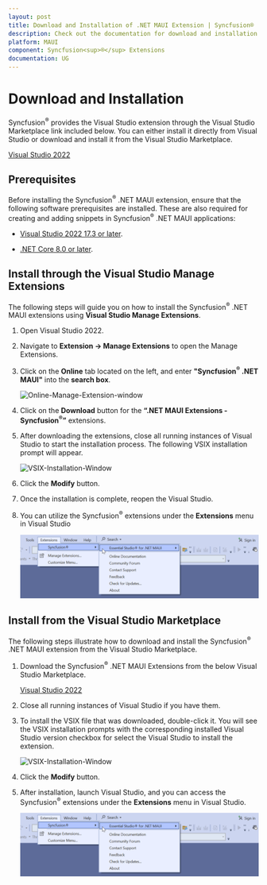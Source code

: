 ```yaml
---
layout: post
title: Download and Installation of .NET MAUI Extension | Syncfusion®
description: Check out the documentation for download and installation of Syncfusion® .NET MAUI Extension for Visual Studio.
platform: MAUI
component: Syncfusion<sup>®</sup> Extensions
documentation: UG
---
```


# Download and Installation

Syncfusion<sup>®</sup> provides the Visual Studio extension through the Visual Studio Marketplace link included below. You can either install it directly from Visual Studio or download and install it from the Visual Studio Marketplace.

[Visual Studio 2022](https://marketplace.visualstudio.com/items?itemName=SyncfusionInc.MAUIVSExtension)


## Prerequisites

Before installing the Syncfusion<sup>®</sup> .NET MAUI extension, ensure that the following software prerequisites are installed. These are also required for creating and adding snippets in Syncfusion<sup>®</sup> .NET MAUI applications:

* [Visual Studio 2022 17.3 or later](https://visualstudio.microsoft.com/downloads/).

* [.NET Core 8.0 or later](https://dotnet.microsoft.com/en-us/download/dotnet/8.0).


## Install through the Visual Studio Manage Extensions

The following steps will guide you on how to install the Syncfusion<sup>®</sup> .NET MAUI extensions using **Visual Studio Manage Extensions**.

1. Open Visual Studio 2022.

2. Navigate to **Extension -> Manage Extensions** to open the Manage Extensions.

3. Click on the **Online** tab located on the left, and enter **"Syncfusion<sup>®</sup> .NET MAUI"** into the **search box**.             

     ![Online-Manage-Extension-window](images/OnlineExtension.png)

4. Click on the **Download** button for the **“.NET MAUI Extensions - Syncfusion<sup>®</sup>”** extensions.

5. After downloading the extensions, close all running instances of Visual Studio to start the installation process. The following VSIX installation prompt will appear.

     ![VSIX-Installation-Window](images/VSIXInstallOnline.png)

6. Click the **Modify** button.

7. Once the installation is complete, reopen the Visual Studio.

8. You can utilize the Syncfusion<sup>®</sup> extensions under the **Extensions** menu in Visual Studio

     ![SyncfusionMenu](images/MenuExtensions.png)

## Install from the Visual Studio Marketplace

The following steps illustrate how to download and install the Syncfusion<sup>®</sup> .NET MAUI extension from the Visual Studio Marketplace.

1. Download the Syncfusion<sup>®</sup> .NET MAUI Extensions from the below Visual Studio Marketplace.

   [Visual Studio 2022](https://marketplace.visualstudio.com/items?itemName=SyncfusionInc.MAUIVSExtension)

2. Close all running instances of Visual Studio if you have them.

3. To install the VSIX file that was downloaded, double-click it. You will see the VSIX installation prompts with the corresponding installed Visual Studio version checkbox for select the Visual Studio to install the extension.

     ![VSIX-Installation-Window](images/VSIXoffline.png)

4. Click the **Modify** button.

5. After installation, launch Visual Studio, and you can access the Syncfusion<sup>®</sup> extensions under the **Extensions** menu in Visual Studio.

     ![SyncfusionMenu](images/MenuExtensions.png)